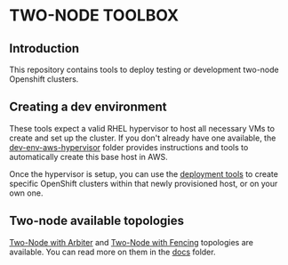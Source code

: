 # TWO-NODE TOOLBOX
## Introduction
This repository contains tools to deploy testing or development two-node Openshift clusters.

## Creating a dev environment
These tools expect a valid RHEL hypervisor to host all necessary VMs to create and set up the cluster.
If you don't already have one available, the [dev-env-aws-hypervisor](deploy/dev-env-aws-hypervisor/README.md) folder provides instructions and tools to automatically create this base host in AWS.

Once the hypervisor is setup, you can use the [deployment tools](deploy/ipi-baremetalds-virt/README.md) to create specific OpenShift clusters within that newly provisioned host, or on your own one. 

## Two-node available topologies
[Two-Node with Arbiter](docs/arbiter/README.md) and [Two-Node with Fencing](docs/fencing/README.md) topologies are available. You can read more on them in the [docs](docs) folder.